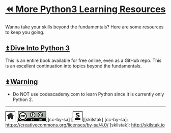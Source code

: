 # [⏪ More Python3 Learning Resources](/README.md)

Wanna take your skills beyond the fundamentals? Here are some
resources to keep you going.

## [⏫ Dive Into Python 3](#)
This is an entire book available for free online, even as a GitHub
repo. This is an excellent continuation into topics beyond the
fundamentals.

## [⏫ Warning](#)
* Do NOT use codeacademy.com to learn Python since it is currently
  only Python 2.
 ---
[![home](/assets/home-bw.png)](/README.md)
[![cc-by-sa](/assets/cc-by-sa.png)][cc-by-sa]
[![skilstak](/assets/skilstak-logo-bw.png)][skilstak]
[cc-by-sa]: https://creativecommons.org/licenses/by-sa/4.0/
[skilstak]: http://skilstak.io

